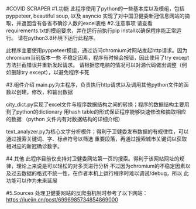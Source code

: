 #COVID SCRAPER
#1.功能
此程序使用了python的一些基本库以及模组，包括pyppeteer, beautiful soup, 以及 asyncio
实现了对中国卫健委新冠信息网站的摘取，并返回含有各省市确诊人数的excel表格
#2.注意事项
请查看requirements.txt的模组要求，并在运行前执行pip install以确保程序能正常运行。 
请在python3.8环境下运行此程序。

此程序主要使用pyppeteer模组，通过访问chromium对网站发起http请求。因为chromium当前版本一些
不稳定因素，程序有时候会报错，因此使用了try except方法拦截错误并重新发起请求。
请根据您电脑的情况可以对源代码做出调整（例如删除try except），以避免程序卡死

#3.组件介绍
main.py为主程序，负责执行http请求以及调用其他python文件的函数以创建，修改，和输出数据

city_dict.py实现了excel文件与程序数据结构之间的转换；程序的数据结构主要用到了python的dictionary
用hash table的形式保证程序能够快速修改和摘取相应的数据 （python 文件内有对数据结构的详细介绍）

text_analyzer.py为核心文字分析模件；得利于卫健委发布数据的有规律性，可以通过搜索关键词、字、标点符号以筛选
重要段落，再通过搜索城市关键词以获取相对应的新冠确诊数字。

#4.其他
此程序目前仅支持对卫健委网站第一页的搜索。得利于该网站网址的规律，理论上来说是可以轻松的对多页进行分析
不过因为chromium的不稳定因素以及过去数据的格式不统一性，在作者本机上运行程序时难以调试/debug，所以
此功能可以作为未来延展

#5.Sources
处理卫健委网站的反爬虫机制时参考了以下网站：
https://juejin.cn/post/6996985734854869000

